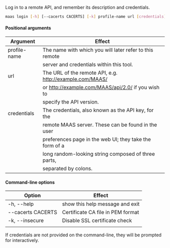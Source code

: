 Log in to a remote API, and remember its description and credentials.

```bash
maas login [-h] [--cacerts CACERTS] [-k] profile-name url [credentials] 
```

#### Positional arguments 
| Argument     | Effect                                                   |
|--------------|----------------------------------------------------------|
| profile-name | The name with which you will later refer to this remote  |
|              | server and credentials within this tool.                 |
| url          | The URL of the remote API, e.g. http://example.com/MAAS/ |
|              | or http://example.com/MAAS/api/2.0/ if you wish to       |
|              | specify the API version.                                 |
| credentials  | The credentials, also known as the API key, for the      |
|              | remote MAAS server. These can be found in the user       |
|              | preferences page in the web UI; they take the form of a  |
|              | long random-looking string composed of three parts,      |
|              | separated by colons.                                     |

#### Command-line options
| Option            | Effect                            |
|-------------------|-----------------------------------|
| -h, --help        | show this help message and exit   |
| --cacerts CACERTS | Certificate CA file in PEM format |
| -k, --insecure    | Disable SSL certificate check     |
|                   |                                   |

If credentials are not provided on the command-line, they will be prompted for interactively.

